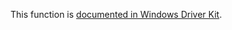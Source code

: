 This function is [documented in Windows Driver Kit](https://learn.microsoft.com/en-us/windows-hardware/drivers/ddi/ntifs/nf-ntifs-rtlnextunicodeprefix).
